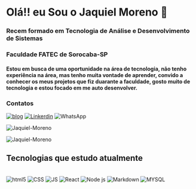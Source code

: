 # Olá!! eu Sou o Jaquiel Moreno 👋
### Recem formado em Tecnologia de Análise e Desenvolvimento de Sistemas
### Faculdade  FATEC de Sorocaba-SP

#### Estou em busca de uma oportunidade na área de tecnologia, não tenho experiência na área, mas tenho muita vontade de aprender, convido a conhecer os meus projetos que fiz duarante a faculdade, gosto muito de tecnologia e estou focado em me auto desenvolver.

### Contatos 
[![blog](https://img.shields.io/badge/Blogger-FF5722?style=for-the-badge&logo=blogger&logoColor=white)](https://jaquielmoreno.netlify.app/) 
[![Linkerdin](https://img.shields.io/badge/-LinkedIn-%230077B5?style=for-the-badge&logo=linkedin&logoColor=white)](https://www.linkedin.com/in/jaquiel-moreno/)
![WhatsApp](https://img.shields.io/badge/WhatsApp-25D366?style=for-the-badge&logo=whatsapp&logoColor=white/)

![Jaquiel-Moreno](https://github-readme-stats.vercel.app/api?username=Jaquiel-Moreno&show_icons=true&theme=dracula)

![Jaquiel-Moreno](https://github-readme-stats.vercel.app/api/top-langs/?username=Jaquiel-Moreno&theme=blue-green)

## Tecnologias que estudo atualmente
<div style = "display: inline_block"><br/>
 <img align ="center"  alt ="html5" src = "https://img.shields.io/badge/HTML5-E34F26?style=for-the-badge&logo=html5&logoColor=white" />
 <img align ="center"  alt ="CSS" src = "https://img.shields.io/badge/CSS3-1572B6?style=for-the-badge&logo=css3&logoColor=white" />
 <img align ="center"  alt ="JS" src = "https://img.shields.io/badge/JavaScript-F7DF1E?style=for-the-badge&logo=javascript&logoColor=black" />
 <img align = "center" alt ="React" src = "https://img.shields.io/badge/React-20232A?style=for-the-badge&logo=react&logoColor=61DAFB"/>
 <img align = "center" alt ="Node js" src = "https://img.shields.io/badge/Node.js-43853D?style=for-the-badge&logo=node.js&logoColor=white"/>
 <img align = "center" alt ="Markdown" src = "https://img.shields.io/badge/Markdown-000000?style=for-the-badge&logo=markdown&logoColor=white"/> 
  <img align = "center" alt ="MYSQL" src = "https://img.shields.io/badge/MySQL-00000F?style=for-the-badge&logo=mysql&logoColor=white "/> 
 
</div>


